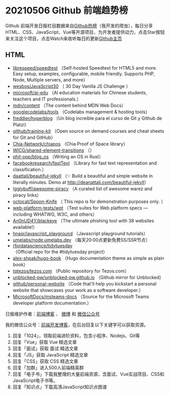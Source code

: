 # 20210506 Github 前端趋势榜

Github 前端开发日报栏目数据来自[Github热榜](http://news.caibaojian.com.cn/)（我开发的爬虫），每日分享HTML、CSS、JavaScript、Vue等开源项目，为开发者提供动力，点击Star按钮来关注这个项目，点击Watch来收听每日的更新[Github主页](https://github.com/kujian/githubTrending)
## HTML

* [librespeed/speedtest](https://github.com/librespeed/speedtest) （Self-hosted Speedtest for HTML5 and more. Easy setup, examples, configurable, mobile friendly. Supports PHP, Node, Multiple servers, and more）
* [wesbos/JavaScript30](https://github.com/wesbos/JavaScript30) （
        30 Day Vanilla JS Challenge
      ）
* [microsoft/ai-edu](https://github.com/microsoft/ai-edu) （AI education materials for Chinese students, teachers and IT professionals.）
* [mdn/content](https://github.com/mdn/content) （The content behind MDN Web Docs）
* [googlecodelabs/tools](https://github.com/googlecodelabs/tools) （Codelabs management &amp; hosting tools）
* [freddier/hyperblog](https://github.com/freddier/hyperblog) （Un blog increíble para el curso de Git y Github de Platzi）
* [github/training-kit](https://github.com/github/training-kit) （Open source on demand courses and cheat sheets for Git and GitHub）
* [Chia-Network/chiapos](https://github.com/Chia-Network/chiapos) （Chia Proof of Space library）
* [WICG/shared-element-transitions](https://github.com/WICG/shared-element-transitions) （）
* [phil-opp/blog_os](https://github.com/phil-opp/blog_os) （Writing an OS in Rust）
* [facebookresearch/fastText](https://github.com/facebookresearch/fastText) （Library for fast text representation and classification.）
* [daattali/beautiful-jekyll](https://github.com/daattali/beautiful-jekyll) （&#x2728; Build a beautiful and simple website in literally minutes. Demo at <a href="http://deanattali.com/beautiful-jekyll" rel="nofollow">http://deanattali.com/beautiful-jekyll</a>）
* [Igglybuff/awesome-piracy](https://github.com/Igglybuff/awesome-piracy) （A curated list of awesome warez and piracy links）
* [octocat/Spoon-Knife](https://github.com/octocat/Spoon-Knife) （
        This repo is for demonstration purposes only.
      ）
* [web-platform-tests/wpt](https://github.com/web-platform-tests/wpt) （Test suites for Web platform specs — including WHATWG, W3C, and others）
* [An0nUD4Y/blackeye](https://github.com/An0nUD4Y/blackeye) （The ultimate phishing tool with 38 websites available!）
* [hnasr/javascript_playground](https://github.com/hnasr/javascript_playground) （Javascript playground tutorials）
* [umelabs/node.umelabs.dev](https://github.com/umelabs/node.umelabs.dev) （每天20:00点更新免费SS/SSR节点）
* [rfordatascience/tidytuesday](https://github.com/rfordatascience/tidytuesday) （Official repo for the #tidytuesday project）
* [alex-shpak/hugo-book](https://github.com/alex-shpak/hugo-book) （Hugo documentation theme as simple as plain book）
* [tqtezos/tezos.com](https://github.com/tqtezos/tezos.com) （Public repository for Tezos.com）
* [unblocked-pw/unblocked-pw.github.io](https://github.com/unblocked-pw/unblocked-pw.github.io) （Github mirror for Unblocked）
* [github/personal-website](https://github.com/github/personal-website) （Code that'll help you kickstart a personal website that showcases your work as a software developer.）
* [MicrosoftDocs/msteams-docs](https://github.com/MicrosoftDocs/msteams-docs) （Source for the Microsoft Teams developer platform documentation.）


日报维护作者：[前端博客](http://caibaojian.com.cn/) 、 [微博](http://weibo.com/kujian) 和 [微信公众号](https://open.weixin.qq.com/qr/code?username=caibaojian_com)

我的微信公众号：[前端开发博客](https://open.weixin.qq.com/qr/code?username=caibaojian_com)，在后台回复以下关键字可以获取资源。

1. 回复「1024」，领取前端进阶资料，包含小程序、Nodejs、Git等
2. 回复「Vue」获取 Vue 精选文章
3. 回复「面试」获取 面试 精选文章
4. 回复「JS」获取 JavaScript 精选文章
5. 回复「CSS」获取 CSS 精选文章
6. 回复「加群」进入500人前端精英群
7. 回复「电子书」下载我整理的大量前端资源，含面试、Vue实战项目、CSS和JavaScript电子书等。
8. 回复「知识点」下载高清JavaScript知识点图谱
